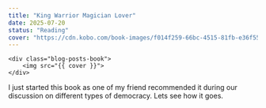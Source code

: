 ```yaml
---
title: "King Warrior Magician Lover"
date: 2025-07-20
status: "Reading"
cover: "https://cdn.kobo.com/book-images/f014f259-66bc-4515-81fb-e36f558a0e26/353/569/90/False/king-warrior-magician-lover.jpg"
---
```



	<div class="blog-posts-book">
  		<img src="{{ cover }}">
	</div>

I just started this book as one of my friend recommended it during our discussion on different types of democracy. Lets see how it goes.
